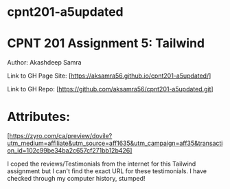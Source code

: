# cpnt201-a5updated

# CPNT 201 Assignment 5: Tailwind

Author: Akashdeep Samra

Link to GH Page Site:
[https://aksamra56.github.io/cpnt201-a5updated/]

Link to GH Repo:
[https://github.com/aksamra56/cpnt201-a5updated.git]

# Attributes:
[https://zyro.com/ca/preview/dovile?utm_medium=affiliate&utm_source=aff1635&utm_campaign=aff35&transaction_id=102c99be34ba2c657cf271bb12b426]

I coped the reviews/Testimonials from the internet for this Tailwind assignment but I can't find the exact URL for these testimonials. I have checked through my computer history, stumped!
